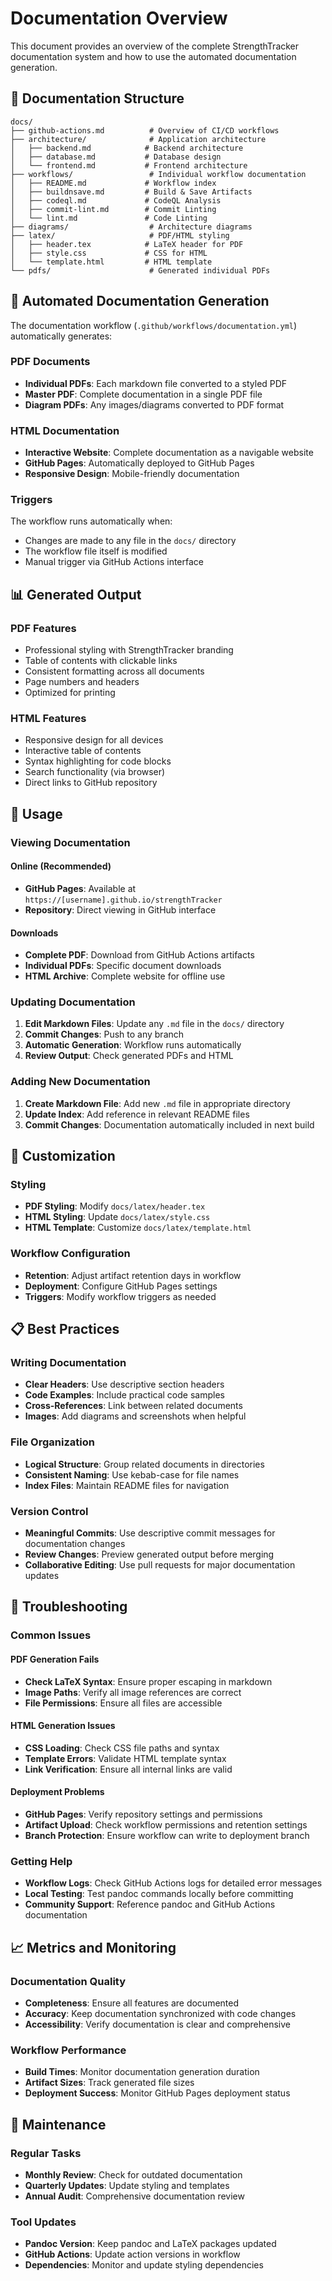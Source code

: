 # Documentation Overview

This document provides an overview of the complete StrengthTracker documentation system and how to use the automated documentation generation.

## 📁 Documentation Structure

```
docs/
├── github-actions.md          # Overview of CI/CD workflows
├── architecture/              # Application architecture
│   ├── backend.md            # Backend architecture
│   ├── database.md           # Database design
│   └── frontend.md           # Frontend architecture
├── workflows/                 # Individual workflow documentation
│   ├── README.md             # Workflow index
│   ├── buildnsave.md         # Build & Save Artifacts
│   ├── codeql.md             # CodeQL Analysis
│   ├── commit-lint.md        # Commit Linting
│   └── lint.md               # Code Linting
├── diagrams/                  # Architecture diagrams
├── latex/                     # PDF/HTML styling
│   ├── header.tex            # LaTeX header for PDF
│   ├── style.css             # CSS for HTML
│   └── template.html         # HTML template
└── pdfs/                      # Generated individual PDFs
```

## 🔄 Automated Documentation Generation

The documentation workflow (`.github/workflows/documentation.yml`) automatically generates:

### PDF Documents
- **Individual PDFs**: Each markdown file converted to a styled PDF
- **Master PDF**: Complete documentation in a single PDF file
- **Diagram PDFs**: Any images/diagrams converted to PDF format

### HTML Documentation
- **Interactive Website**: Complete documentation as a navigable website
- **GitHub Pages**: Automatically deployed to GitHub Pages
- **Responsive Design**: Mobile-friendly documentation

### Triggers
The workflow runs automatically when:
- Changes are made to any file in the `docs/` directory
- The workflow file itself is modified
- Manual trigger via GitHub Actions interface

## 📊 Generated Output

### PDF Features
- Professional styling with StrengthTracker branding
- Table of contents with clickable links
- Consistent formatting across all documents
- Page numbers and headers
- Optimized for printing

### HTML Features
- Responsive design for all devices
- Interactive table of contents
- Syntax highlighting for code blocks
- Search functionality (via browser)
- Direct links to GitHub repository

## 🚀 Usage

### Viewing Documentation

#### Online (Recommended)
- **GitHub Pages**: Available at `https://[username].github.io/strengthTracker`
- **Repository**: Direct viewing in GitHub interface

#### Downloads
- **Complete PDF**: Download from GitHub Actions artifacts
- **Individual PDFs**: Specific document downloads
- **HTML Archive**: Complete website for offline use

### Updating Documentation

1. **Edit Markdown Files**: Update any `.md` file in the `docs/` directory
2. **Commit Changes**: Push to any branch
3. **Automatic Generation**: Workflow runs automatically
4. **Review Output**: Check generated PDFs and HTML

### Adding New Documentation

1. **Create Markdown File**: Add new `.md` file in appropriate directory
2. **Update Index**: Add reference in relevant README files
3. **Commit Changes**: Documentation automatically included in next build

## 🎨 Customization

### Styling
- **PDF Styling**: Modify `docs/latex/header.tex`
- **HTML Styling**: Update `docs/latex/style.css`
- **HTML Template**: Customize `docs/latex/template.html`

### Workflow Configuration
- **Retention**: Adjust artifact retention days in workflow
- **Deployment**: Configure GitHub Pages settings
- **Triggers**: Modify workflow triggers as needed

## 📋 Best Practices

### Writing Documentation
- **Clear Headers**: Use descriptive section headers
- **Code Examples**: Include practical code samples
- **Cross-References**: Link between related documents
- **Images**: Add diagrams and screenshots when helpful

### File Organization
- **Logical Structure**: Group related documents in directories
- **Consistent Naming**: Use kebab-case for file names
- **Index Files**: Maintain README files for navigation

### Version Control
- **Meaningful Commits**: Use descriptive commit messages for documentation changes
- **Review Changes**: Preview generated output before merging
- **Collaborative Editing**: Use pull requests for major documentation updates

## 🔧 Troubleshooting

### Common Issues

#### PDF Generation Fails
- **Check LaTeX Syntax**: Ensure proper escaping in markdown
- **Image Paths**: Verify all image references are correct
- **File Permissions**: Ensure all files are accessible

#### HTML Generation Issues
- **CSS Loading**: Check CSS file paths and syntax
- **Template Errors**: Validate HTML template syntax
- **Link Verification**: Ensure all internal links are valid

#### Deployment Problems
- **GitHub Pages**: Verify repository settings and permissions
- **Artifact Upload**: Check workflow permissions and retention settings
- **Branch Protection**: Ensure workflow can write to deployment branch

### Getting Help
- **Workflow Logs**: Check GitHub Actions logs for detailed error messages
- **Local Testing**: Test pandoc commands locally before committing
- **Community Support**: Reference pandoc and GitHub Actions documentation

## 📈 Metrics and Monitoring

### Documentation Quality
- **Completeness**: Ensure all features are documented
- **Accuracy**: Keep documentation synchronized with code changes
- **Accessibility**: Verify documentation is clear and comprehensive

### Workflow Performance
- **Build Times**: Monitor documentation generation duration
- **Artifact Sizes**: Track generated file sizes
- **Deployment Success**: Monitor GitHub Pages deployment status

## 🔄 Maintenance

### Regular Tasks
- **Monthly Review**: Check for outdated documentation
- **Quarterly Updates**: Update styling and templates
- **Annual Audit**: Comprehensive documentation review

### Tool Updates
- **Pandoc Version**: Keep pandoc and LaTeX packages updated
- **GitHub Actions**: Update action versions in workflow
- **Dependencies**: Monitor and update styling dependencies
